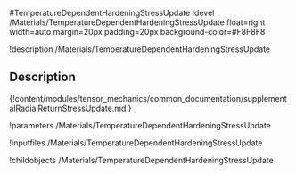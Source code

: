 <!-- MOOSE Object Documentation Stub: Remove this when content is added. -->
#TemperatureDependentHardeningStressUpdate
!devel /Materials/TemperatureDependentHardeningStressUpdate float=right width=auto margin=20px padding=20px background-color=#F8F8F8

!description /Materials/TemperatureDependentHardeningStressUpdate

## Description
{!content/modules/tensor_mechanics/common_documentation/supplementalRadialReturnStressUpdate.md!}

!parameters /Materials/TemperatureDependentHardeningStressUpdate

!inputfiles /Materials/TemperatureDependentHardeningStressUpdate

!childobjects /Materials/TemperatureDependentHardeningStressUpdate
